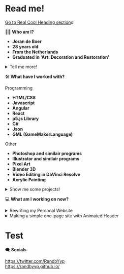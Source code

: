 # **Read me!**

[Go to Real Cool Heading section](#test)d

🧔🏼 **Who am I?**

- **Joran de Boer**
- **28 years old**
- **From the Netherlands**
- **Graduated in 'Art: Decoration and Restoration'**

<details><summary>Tell me more!</summary>
<p>
  
Having spent most of my life pursuing art, my interest in programming came as a surprise. I find it offers both a breadth and depth, yet is more tangible and less subjective than art. It's a fresh wind I mean to explore further.

Currently, I am focused on improving my front-end skills but I'm also very excited about Generative Art, Procedural Generation and Game Development. When I can find the time I paint on canvas and I'm curious to someday combine this with my interest in programming.

</p>
</details>

🛠️ **What have I worked with?**

Programming

- **HTML/CSS**
- **Javascript**
- **Angular**
- **React**
- **p5.js Library**
- **C#**
- **Json**
- **GML (GameMakerLanguage)**

Other

- **Photoshop and similair programs**
- **Illustrator and similair programs**
- **Pixel Art**
- **Blender 3D**
- **Video Editing in DaVinci Resolve**
- **Acrylic Painting**

<details><summary>Show me some projects!</summary>
  <br>
  <ul>
    <li><a href="https://randbyyp.github.io/">Personal Website</a> <b>(HTML, CSS, Javascript)</b></li>
    <li><a href="https://randbyyp.github.io/Github-Hosted-Blog/">Github Hosted Blog</a> <b>(HTML, CSS, Javascript, Json)</b></li>
    <li><a href="https://randbyyp.github.io/React-Minesweeper/">React Minesweeper Clone</a> <b>(HTML, CSS, Javascript, React)</b></li>
    <li><a href="https://randbyyp.github.io/MapGen-Gold/">2D Map Generator</a> <b>(HTML, CSS, Javascript, p5.js)</b></li>
    <li><a href="https://github.com/RanDByyp/MapGen-Bronze">Console Map Generator</a> <b>(C#, Json)</b></li>
    <li><a href="https://randbyyp.github.io/Dice-Roller/">Online Dice Roller</a> <b>(HTML, CSS, Javascript, Angular)</b></li>
    <li><a href="https://randbyyp.github.io/Responsive-Template-Canvas-UI/">Responsive Template Canvas UI</a> <b>(HTML, CSS, Javascript)</b></li>
    <li><a href="https://github.com/RanDByyp/Generation-Station-Random-Walker">Generative Art Experiment</a> <b>(HTML, CSS, Javascript, p5.js)</b></li>
    <li><a href="https://randatabase.itch.io/">A variety of Game-Maker-Studio-2 Projects!</a><b> (GameMakerLanguage)</b></li>
  </ul>
</details>

💻 **What am I working on now?**

<details><summary>Rewriting my Personal Website</summary>
<p>
  
When I first made my website I meant to create something quick and simple so I could have a place to represent myself and my projects. Now that I've had some time to think about how I want to use my website I think it's time for a change! 

Currently I'm still doing some tests and am figuring out what the 'best-way' is to set it up. I'm considering using React. I'm not sure whether this is a conventional choice or not, but I definitely want to improve my React skills and it seems like a fun experiment! 

Nonetheless, I mean to keep it simple. The site should display an overview of my projects and their information/links, of course a small introduction about myself and a blog which I will use to discuss the development process of my projects.

</p>
</details>

<details><summary>Making a simple one-page site with Animated Header</summary>
<p>

My brother and his roommate approached me to build them a webpage for their campaign of keeping our hometown clean! 

The site will be fairly simple and minimal. It will display some information about the campaign and have a animated header, using SVGs. 

Working on these animations is new and exciting and making the SVGs is easier then I expected! I'm looking forward to improve my CSS animation skills and perhaps use it to make some artistic creations with. I'll definitely be adding some small animations to my own website's redesign to spice up the UI!

</p>
</details>

# Test

🗨️ **Socials**

https://twitter.com/RandbYyp<br/>https://randbyyp.github.io/
